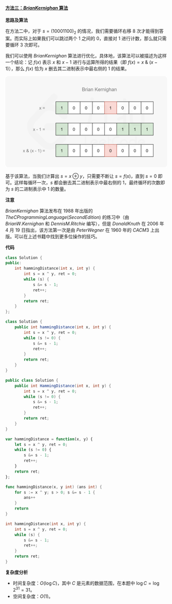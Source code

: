 ﻿#### [方法三：$Brian Kernighan$ 算法](https://leetcode.cn/problems/hamming-distance/solutions/797339/yi-ming-ju-chi-by-leetcode-solution-u1w7/)

**思路及算法**

在方法二中，对于 $s=(10001100)_2$ 的情况，我们需要循环右移 $8$ 次才能得到答案。而实际上如果我们可以跳过两个 $1$ 之间的 $0$，直接对 $1$ 进行计数，那么就只需要循环 $3$ 次即可。

我们可以使用 $Brian Kernighan$ 算法进行优化，具体地，该算法可以被描述为这样一个结论：记 $f(x)$ 表示 $x$ 和 $x-1$ 进行与运算所得的结果（即 $f(x)=x~\&~(x-1)$），那么 $f(x)$ 恰为 $x$ 删去其二进制表示中最右侧的 $1$ 的结果。

![](./assets/img/Solution0461_4_01.png)

基于该算法，当我们计算出 $s = x \oplus y$，只需要不断让 $s = f(s)$，直到 $s=0$ 即可。这样每循环一次，$s$ 都会删去其二进制表示中最右侧的 $1$，最终循环的次数即为 $s$ 的二进制表示中 $1$ 的数量。

**注意**

$Brian Kernighan$ 算法发布在 $1988$ 年出版的 $The C Programming Language (Second Edition)$ 的练习中（由 $Brian W. Kernighan$ 和 $Dennis M. Ritchie$ 编写），但是 $Donald Knuth$ 在 $2006$ 年 $4$ 月 $19$ 日指出，该方法第一次是由 $Peter Wegner$ 在 $1960$ 年的 $CACM3$ 上出版。可以在上述书籍中找到更多位操作的技巧。

**代码**

```cpp
class Solution {
public:
    int hammingDistance(int x, int y) {
        int s = x ^ y, ret = 0;
        while (s) {
            s &= s - 1;
            ret++;
        }
        return ret;
    }
};
```

```java
class Solution {
    public int hammingDistance(int x, int y) {
        int s = x ^ y, ret = 0;
        while (s != 0) {
            s &= s - 1;
            ret++;
        }
        return ret;
    }
}
```

```csharp
public class Solution {
    public int HammingDistance(int x, int y) {
        int s = x ^ y, ret = 0;
        while (s != 0) {
            s &= s - 1;
            ret++;
        }
        return ret;
    }
}
```

```javascript
var hammingDistance = function(x, y) {
    let s = x ^ y, ret = 0;
    while (s != 0) {
        s &= s - 1;
        ret++;
    }
    return ret;
};
```

```go
func hammingDistance(x, y int) (ans int) {
    for s := x ^ y; s > 0; s &= s - 1 {
        ans++
    }
    return
}
```

```c
int hammingDistance(int x, int y) {
    int s = x ^ y, ret = 0;
    while (s) {
        s &= s - 1;
        ret++;
    }
    return ret;
}
```

**复杂度分析**

-   时间复杂度：$O(\log C)$，其中 $C$ 是元素的数据范围，在本题中 $\log C=\log 2^{31} = 31$。
-   空间复杂度：$O(1)$。
